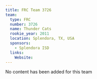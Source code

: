 ```yaml
---
title: FRC Team 3726
team:
  type: FRC
  number: 3726
  name: Thunder Cats
  rookie_year: 2011
  location: Splendora, TX, USA
  sponsors:
    - Splendora ISD
  links:
    Website: 
---
```

No content has been added for this team